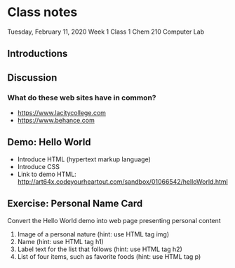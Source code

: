 # Class notes
Tuesday, February 11, 2020
Week 1
Class 1
Chem 210 Computer Lab

## Introductions

## Discussion
### What do these web sites have in common?
- https://www.lacitycollege.com
- https://www.behance.com


## Demo: Hello World
- Introduce HTML (hypertext markup language)
- Introduce CSS
- Link to demo HTML: http://art64x.codeyourheartout.com/sandbox/01066542/helloWorld.html

## Exercise: Personal Name Card
Convert the Hello World demo into web page presenting personal content

1. Image of a personal nature (hint: use HTML tag img)
2. Name (hint: use HTML tag h1)
3. Label text for the list that follows (hint: use HTML tag h2)
4. List of four items, such as favorite foods (hint: use HTML tag p)
  
